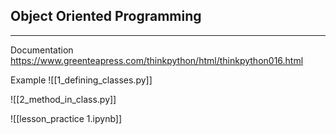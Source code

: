 ## Object Oriented Programming
***
Documentation
https://www.greenteapress.com/thinkpython/html/thinkpython016.html

Example
![[1_defining_classes.py]]

![[2_method_in_class.py]]

![[lesson_practice 1.ipynb]]
